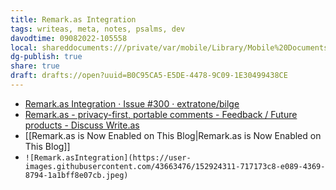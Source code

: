 ```yaml
---
title: Remark.as Integration
tags: writeas, meta, notes, psalms, dev
davodtime: 09082022-105558
local: shareddocuments:///private/var/mobile/Library/Mobile%20Documents/iCloud~md~obsidian/Documents/OBSHIDDIAN/drafts/B0C95CA5-E5DE-4478-9C09-1E30499438CE.md
dg-publish: true
share: true
draft: drafts://open?uuid=B0C95CA5-E5DE-4478-9C09-1E30499438CE
---
```

- [Remark.as Integration · Issue #300 · extratone/bilge](https://github.com/extratone/bilge/issues/300)
- [Remark.as - privacy-first, portable comments - Feedback / Future products - Discuss Write.as](https://discuss.write.as/t/remark-as-privacy-first-portable-comments/25)
- [[Remark.as is Now Enabled on This Blog|Remark.as is Now Enabled on This Blog]]
- `![Remark.asIntegration](https://user-images.githubusercontent.com/43663476/152924311-717173c8-e089-4369-8794-1a1bff8e07cb.jpeg)`
